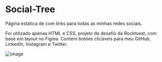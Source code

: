 # Social-Tree
Página estática de com links para todas as minhas redes sociais.

Foi utilizado apenas HTML e CSS, projeto de desafio da Rocktseat, com base em layout no Figma.
Contém botões clicáveis para meu GitHub, LinkedIn, Instagram e Twitter.

![image](https://user-images.githubusercontent.com/95057393/231875602-5361ac20-d0c6-46b2-8948-9f4e037d607d.png)

